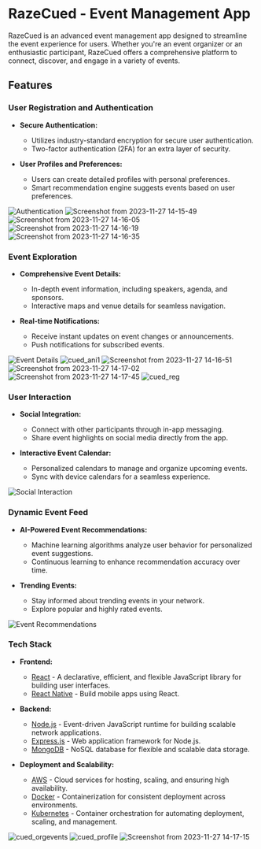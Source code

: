 # RazeCued - Event Management App

RazeCued is an advanced event management app designed to streamline the event experience for users. Whether you're an event organizer or an enthusiastic participant, RazeCued offers a comprehensive platform to connect, discover, and engage in a variety of events.

## Features

### User Registration and Authentication

- **Secure Authentication:**
  - Utilizes industry-standard encryption for secure user authentication.
  - Two-factor authentication (2FA) for an extra layer of security.

- **User Profiles and Preferences:**
  - Users can create detailed profiles with personal preferences.
  - Smart recommendation engine suggests events based on user preferences.

![Authentication](docs/images/authentication.gif)
![Screenshot from 2023-11-27 14-15-49](https://github.com/AtulRajput01/cued-solution/assets/92659293/09fc75a8-31d9-4f8f-af46-0b7629a88c36)
![Screenshot from 2023-11-27 14-16-05](https://github.com/AtulRajput01/cued-solution/assets/92659293/339c8d6f-657b-4f8f-b7b1-280fc99a38c6)
![Screenshot from 2023-11-27 14-16-19](https://github.com/AtulRajput01/cued-solution/assets/92659293/2b892e7a-3afa-42a3-a798-93f2e748489d)
![Screenshot from 2023-11-27 14-16-35](https://github.com/AtulRajput01/cued-solution/assets/92659293/582ada97-ad28-49c8-ac47-435215c3d197)
### Event Exploration

- **Comprehensive Event Details:**
  - In-depth event information, including speakers, agenda, and sponsors.
  - Interactive maps and venue details for seamless navigation.

- **Real-time Notifications:**
  - Receive instant updates on event changes or announcements.
  - Push notifications for subscribed events.

![Event Details](docs/images/event_details.gif)
![cued_ani1](https://github.com/AtulRajput01/cued-solution/assets/92659293/9332ad22-6ce9-4e21-9e2d-bac8f63faec7)
![Screenshot from 2023-11-27 14-16-51](https://github.com/AtulRajput01/cued-solution/assets/92659293/9f4db1db-493f-47fc-b344-ae409ad89774)
![Screenshot from 2023-11-27 14-17-02](https://github.com/AtulRajput01/cued-solution/assets/92659293/66db2ce8-2f63-4130-8d52-ae0b6b7beb79)
![Screenshot from 2023-11-27 14-17-45](https://github.com/AtulRajput01/cued-solution/assets/92659293/b9024469-3cb9-44f1-9d69-265974128b27)
![cued_reg](https://github.com/AtulRajput01/cued-solution/assets/92659293/b6a4c498-153e-4cbc-86eb-fda9e8cac36c)


### User Interaction

- **Social Integration:**
  - Connect with other participants through in-app messaging.
  - Share event highlights on social media directly from the app.

- **Interactive Event Calendar:**
  - Personalized calendars to manage and organize upcoming events.
  - Sync with device calendars for a seamless experience.

![Social Interaction](docs/images/social_interaction.gif)

### Dynamic Event Feed

- **AI-Powered Event Recommendations:**
  - Machine learning algorithms analyze user behavior for personalized event suggestions.
  - Continuous learning to enhance recommendation accuracy over time.

- **Trending Events:**
  - Stay informed about trending events in your network.
  - Explore popular and highly rated events.

![Event Recommendations](docs/images/event_recommendations.gif)

### Tech Stack

- **Frontend:**
  - [React](https://reactjs.org/) - A declarative, efficient, and flexible JavaScript library for building user interfaces.
  - [React Native](https://reactnative.dev/) - Build mobile apps using React.

- **Backend:**
  - [Node.js](https://nodejs.org/) - Event-driven JavaScript runtime for building scalable network applications.
  - [Express.js](https://expressjs.com/) - Web application framework for Node.js.
  - [MongoDB](https://www.mongodb.com/) - NoSQL database for flexible and scalable data storage.

- **Deployment and Scalability:**
  - [AWS](https://aws.amazon.com/) - Cloud services for hosting, scaling, and ensuring high availability.
  - [Docker](https://www.docker.com/) - Containerization for consistent deployment across environments.
  - [Kubernetes](https://kubernetes.io/) - Container orchestration for automating deployment, scaling, and management.
 
    
![cued_orgevents](https://github.com/AtulRajput01/cued-solution/assets/92659293/ebfbcfa8-5a80-44c2-81c1-8114c51a74cd)
![cued_profile](https://github.com/AtulRajput01/cued-solution/assets/92659293/a5912b97-52e3-44d2-8790-f8b96392fb23)
![Screenshot from 2023-11-27 14-17-15](https://github.com/AtulRajput01/cued-solution/assets/92659293/a3480678-b14e-46ce-a63e-168690e0c1a1)


